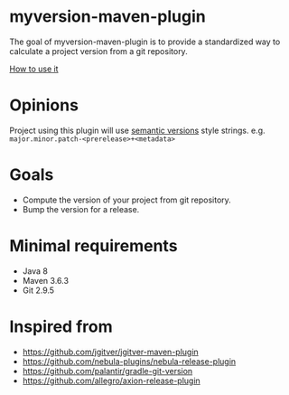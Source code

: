 myversion-maven-plugin
=====================

The goal of myversion-maven-plugin is to provide a standardized way to calculate a project version from a git repository.

[How to use it](https://github.com/tomaslad/myversion-maven-plugin-example)

# Opinions

Project using this plugin will use [semantic versions](http://semver.org/) style strings. e.g. `major.minor.patch-<prerelease>+<metadata>`

# Goals

* Compute the version of your project from git repository. 
* Bump the version for a release.

# Minimal requirements

* Java 8 
* Maven 3.6.3
* Git 2.9.5

# Inspired from

* https://github.com/jgitver/jgitver-maven-plugin
* https://github.com/nebula-plugins/nebula-release-plugin
* https://github.com/palantir/gradle-git-version
* https://github.com/allegro/axion-release-plugin